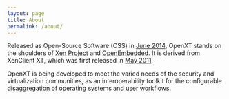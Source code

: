```yaml
---
layout: page
title: About
permalink: /about/
---
```


Released as Open-Source Software (OSS) in [June 2014](http://www.slideshare.net/xen_com_mgr/tricca-xen-summit2014), OpenXT stands on the shoulders of [Xen Project](http://xen.org) and [OpenEmbedded](http://openembedded.org).  It is derived from XenClient XT, which was first released in [May 2011](http://www.citrix.com/news/announcements/may-2011/citrix-announces-xenclient-2-and-xenclient-xt.html).

OpenXT is being developed to meet the varied needs of the security and virtualization communities, as an interoperability toolkit for the configurable [disaggregation](http://wiki.xen.org/wiki/Dom0_Disaggregation) of operating systems and user workflows.  
